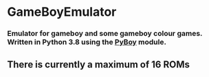 # **GameBoyEmulator**

### Emulator for gameboy and some gameboy colour games. Written in Python 3.8 using the [PyBoy](https://github.com/Baekalfen/PyBoy) module.

## **There is currently a maximum of 16 ROMs**